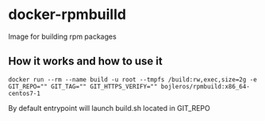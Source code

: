 # docker-rpmbuilld
Image for building rpm packages

## How it works and how to use it

```
docker run --rm --name build -u root --tmpfs /build:rw,exec,size=2g -e GIT_REPO="" GIT_TAG="" GIT_HTTPS_VERIFY="" bojleros/rpmbuild:x86_64-centos7-1
```

By default entrypoint will launch build.sh located in GIT_REPO
